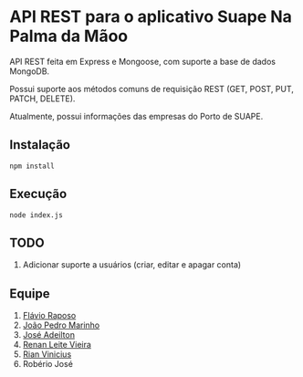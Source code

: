 # API REST para o aplicativo Suape Na Palma da Mãoo

 API REST feita em Express e Mongoose, com suporte a base de dados MongoDB.

 Possui suporte aos métodos comuns de requisição REST (GET, POST, PUT, PATCH, DELETE).

 Atualmente, possui informações das empresas do Porto de SUAPE.

## Instalação

    npm install

## Execução

    node index.js

## TODO

1. Adicionar suporte a usuários (criar, editar e apagar conta)

## Equipe

1. [Flávio Raposo](https://github.com/flavio-raposo)
2. [João Pedro Marinho](https://github.com/marinhojp)
3. [José Adeilton](https://github.com/i1iadeilton)
4. [Renan Leite Vieira](https://github.com/renanleitev)
5. [Rian Vinicius](https://github.com/RianBorges)
6. Robério José
